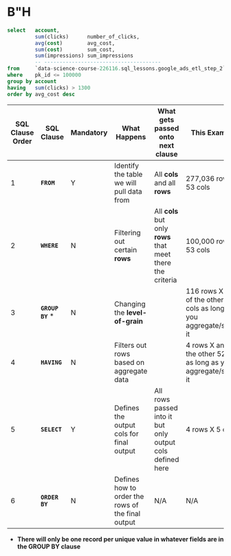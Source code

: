 # B"H


```sql
select   account, 
         sum(clicks)      number_of_clicks,
         avg(cost)        avg_cost,
         sum(cost)        sum_cost,
         sum(impressions) sum_impressions
         -- --------------------------------------
from     `data-science-course-226116.sql_lessons.google_ads_etl_step_2` 
where    pk_id <= 100000
group by account
having   sum(clicks) > 1300
order by avg_cost desc
```


|SQL Clause Order|SQL Clause|Mandatory|What Happens|What gets passed onto next clause|This Example|
|---|---|---|---|---|---|
|1|**`FROM`**|Y|Identify the table we will pull data from|All **cols** and all **rows**|277,036 rows X 53 cols|
|2|**`WHERE`**|N|Filtering out certain **rows**|All **cols** but only **rows** that meet there the criteria|100,000 rows X 53 cols|
|3|**`GROUP BY`** *|N|Changing the **level-of-grain**||116 rows X any of the other 52 cols as long as you aggregate/shrink it|
|4|**`HAVING`**|N|Filters out rows based on aggregate data||4 rows X any of the other 52 cols as long as you aggregate/shrink it|
|5|**`SELECT`**|Y|Defines the output cols for final output|All rows passed into it but only output cols defined here|4 rows X 5 cols|
|6|**`ORDER BY`**|N|Defines how to order the rows of the final output|N/A|N/A|

- **There will only be one record per unique value in whatever fields are in the GROUP BY clause**